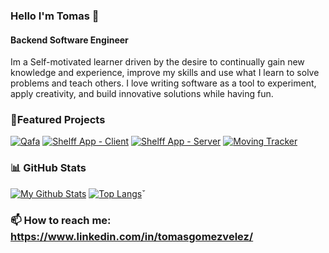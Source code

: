 ### Hello I'm Tomas 👋
#### Backend Software Engineer

Im a Self-motivated learner driven by the desire to continually gain new knowledge and experience, improve my skills and use what I learn to solve problems and teach others. 
I love writing software as a tool to experiment, apply creativity, and build innovative solutions while having fun.

### 🚀Featured Projects

[![Qafa](https://github-readme-stats.vercel.app/api/pin/?username=samvvw&repo=coffee-connect&show_owner=true&show_icons=true&theme=gruvbox)](https://github.com/samvvw/coffee-connect)
[![Shelff App - Client](https://github-readme-stats.vercel.app/api/pin/?username=samvvw&repo=shelff-app&show_owner=true&show_icons=true&theme=gruvbox)](https://github.com/samvvw/shelff-app)
[![Shelff App - Server](https://github-readme-stats.vercel.app/api/pin/?username=samvvw&repo=shelff-server&show_owner=true&show_icons=true&theme=gruvbox)](https://github.com/samvvw/shelff-server)
[![Moving Tracker](https://github-readme-stats.vercel.app/api/pin/?username=jharteaga&repo=moving-tracker-pwa&show_owner=true&show_icons=true&theme=gruvbox)](https://github.com/jharteaga/moving-tracker-pwa)


### 📊 GitHub Stats

[![My Github Stats](https://github-readme-stats.vercel.app/api?username=tomasgvgt&show_icons=true&theme=gruvbox)](https://github.com/tomasgvgt)
[![Top Langs](https://github-readme-stats.vercel.app/api/top-langs/?username=tomasgvgt&layout=compact&show_icons=true&theme=gruvbox)](https://github.com/tomasgvgt)ˇ




### 📫 How to reach me: https://www.linkedin.com/in/tomasgomezvelez/
